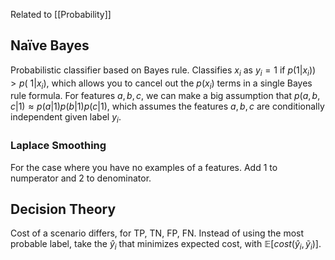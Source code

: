 Related to [[Probability]]
## Naïve Bayes
Probabilistic classifier based on Bayes rule. Classifies $x_i$ as $y_i=1$ if $p(1|x_i))>p(~1|x_i)$, which allows you to cancel out the $p(x_i)$ terms in a single Bayes rule formula. For features $a, b, c$, we can make a big assumption that $p(a,b,c|1)\approx p(a|1)p(b|1)p(c|1)$, which assumes the features $a,b,c$ are conditionally independent given label $y_i$. 
### Laplace Smoothing
For the case where you have no examples of a features. Add 1 to numperator and 2 to denominator. 
## Decision Theory
Cost of a scenario differs, for TP, TN, FP, FN. 
Instead of using the most probable label, take the $\hat y_i$ that minimizes expected cost, with $\mathbb{E}[cost(\hat y_i, \tilde y_i)]$. 